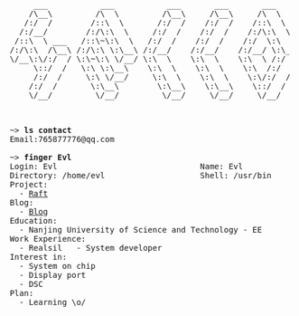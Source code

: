 <pre>
      ___           ___           ___       ___       ___     
     /\__\         /\  \         /\__\     /\__\     /\  \    
    /:/  /        /::\  \       /:/  /    /:/  /    /::\  \   
   /:/__/        /:/\:\  \     /:/  /    /:/  /    /:/\:\  \  
  /::\  \ ___   /::\~\:\  \   /:/  /    /:/  /    /:/  \:\  \ 
 /:/\:\  /\__\ /:/\:\ \:\__\ /:/__/    /:/__/    /:/__/ \:\__\
 \/__\:\/:/  / \:\~\:\ \/__/ \:\  \    \:\  \    \:\  \ /:/  /
      \::/  /   \:\ \:\__\    \:\  \    \:\  \    \:\  /:/  / 
      /:/  /     \:\ \/__/     \:\  \    \:\  \    \:\/:/  /  
     /:/  /       \:\__\        \:\__\    \:\__\    \::/  /   
     \/__/         \/__/         \/__/     \/__/     \/__/    


</pre>

<pre>
 ~> <strong>ls contact</strong>
 Email:765877776@qq.com

 ~> <strong>finger Evl</strong>
 Login: Evl                              Name: Evl
 Directory: /home/evl                    Shell: /usr/bin
 Project:
   - <a href="https://github.com/jiaweichen666/RaftProtocol">Raft</a>
 Blog:
   - <a href="https://jiaweichen666.github.io/archives">Blog</a>
 Education:
   - Nanjing University of Science and Technology - EE
 Work Experience:
   - Realsil   - System developer
 Interest in:
   - System on chip
   - Display port
   - DSC
 Plan:
   - Learning \o/
</pre>
